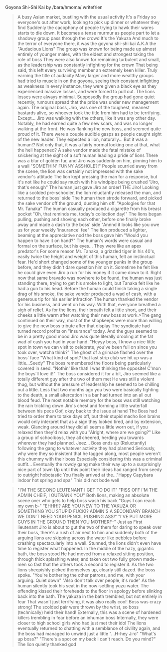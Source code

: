 Goyona Shi-Shi Kai by /bara/hmoma/ writefrien

>A busy Asian market, bustling with the usual activity
>It's a Friday so everyone's out after work, looking to pick up dinner or whatever they find
>Suddenly the cacophony of people trying to hawk their wares starts to die down.
>It becomes a tense murmur as people part to let a shadowy group pass through the crowd
>It's the Yakuza
>And much to the terror of everyone there, it was the goyona shi-shi kai
>A.K.A the "Audacious Lions"
>The group was known for being made up almost entirely of younger males, with the eldest and strongest taking the role of boss
>They were also known for remaining turbulent and small, as the leadership was constantly infighting for the crown
>That being said, this left every surviving member an extremely keen killer. Truly earning the title of audacity
>Many larger and more wealthy groups had tried to muscle in on the goyona, seeing their constant infighting as weakness
>In every instance, they were given a black eye as they experienced massive losses, and were forced to pull out. The lions losses were always minimal.
>Supposedly the group had gone quiet recently, rumours spread that the pride was under new management again.
>The original boss, Jiro, was one of the toughest, meanest bastards alive, so whoever took the title from him had to be terrifying.
>Except...
>Jiro was walking with the others, like it was any other day.
>Notably, he had earned quite a few new scars, and was no longer walking at the front.
>He was flanking the new boss, and seemed quite proud of it.
>There were a couple audible gasps as people caught sight of the new leader.
>They expected a lion, naturally...
>But it was a human!?
>Not only that, it was a fairly normal looking one at that, what the hell happened?
>A sake vendor made the fatal mistake of snickering at the sight of a soft human leading a pride of lions
>There was a blur of golden fur, and Jiro was suddenly on him, pinning him to a wall
>"SOMETHIN' FUNNY ASSHOLE?!"
>People scurried away from the scene, the lion was certainly not impressed with the sake vendor's attitude
>The lion kept pressing the man for a response, but it's not like he could say much with his windpipe being crushed
>"Jiro, that's enough"
>The human just gave Jiro an order!
>THE Jiro!
>Looking like a scolded pre-schooler, the lion reluctantly released the man, and returned to the boss' side
>The human then strode forward, and picked the sake vendor off the ground, dusting him off.
>"Apologies for that Mr. Tanaka"
>The human casually produced a cigarette from his breast pocket "Oh, that reminds me, today's collection day!"
>The lions began pulling, pushing and shoving each other, before one finally broke away and made a dash to the boss' side
>"Annnd it looks like you owe us for your weekly 'insurance' fee" The lion produced a lighter, beaming at the appreciative nod the boss gave him
>"Would you happen to have it on hand?" The human's words were casual and formal on the surface, but his eyes...
>They were like an apex predator's
>For some reason Mr. Tanaka, a grizzled tiger in his 40's, easily twice the height and weight of this human, felt an instinctual fear.
>He'd short changed some of the younger punks in the group before, and they didn't dare question him on it. Sometime he felt like he could give even Jiro a run for his money if it came down to it.
>Right now that same bravado was nowhere to be found, the human was just standing there, trying to get his smoke to light, but Tanaka felt like he had a gun to his head.
>Before the human could finish taking a single drag of his smoke, the sake vendor produced a wad of cash, with a generous tip for his earlier infraction
>The human thanked the vendor for his business, and went on his way.
>With that, everyone breathed a sigh of relief.
>As for the lions, their breath felt a little short, and their cheeks a little warm after watching their new boss at work.>The gang continued on their way, most of the shopkeeps were more than willing to give the new boss tribute after that display
>The syndicate had turned record profits on "insurance" today. And the guys seemed to be in a pretty good mood
>Jiro was quite literally drooling at the fat wad of cash you had in your hand.
>"Heyyy boss, I know a nice little spot in town we can visit to celebrate, you've been full on since you took over, watcha think?"
>The ghost of a grimace flashed over the boss' face "What kind of spot? that last strip club we hit up was a little...Seedy"
>The boss remembered the floors being particularly covered in seed.
>"Nothin' like that! I was thinking the opposite! C'mon the boys'll love it!"
>The boss considered it for a bit, Jiro seemed like a totally different guy after the two of them met
>He was still a violent thug, but without the pressure of leadership he seemed to be chilling out a little.
>Less that two months ago you two were basically fighting to the death, a small altercation in a bar had turned into an all out blood feud.
>The most notable memory for the boss was still watching the rain trickling down Jiro's chest and forming a little waterfall between his pecs
>Oof, okay back to the issue at hand
>The Boss had tried to order them to take days off, but their stupid macho lion brains would only interpret that as a sign they looked tired, and by extension, weak.
>Glancing around they did all seem a little worn out, if you relaxed then they'd relax with you
>"Alright, where are we going?"
>Like a group of schoolboys, they all cheered, herding you towards wherever they had planned.
>Jeez...
>Boss ends up (Reluctantly) following the gang to whatever activity they had planned
>Seriously, why were they so insistent that he tagged along, most people weren't this chummy with their boss
>Especially considering this was a criminal outfit...
>Eventually the rowdy gang make their way up to a surprisingly nice part of town
>Up until this point their ideas had ranged from seedy to outright hobotastic
>You finally arrived at the..."Happy Capybara indoor hot spring and spa"
>This did not bode well

>"I'M THE SECOND LEUTENANT I GET TO DO IT"
>"PISS OFF I'M THE ADMIN CHEIF, I OUTRANK YOU"
>Both lions, making an absolute scene over who gets to help boss wash his back
>"Guys I can reach my own b-"
>"EHHH!? ARE YOU NEW TO THE YAKUZA OR SOMETHING YOU STUPID FUCK!? ADMIN'S A SECONDARY BRANCH WE DON'T NEED YOUR PENCIL PUSHING ASS!"
>"I'VE PUT MORE GUYS IN THE GROUND THEN YOU MOTHERF-"
>Just as First lieutenant Jiro is about to gut the two of them for daring to speak over their boss, there's a rush of air next to him and suddenly both of the arguing lions are skipping across the water like pebbles before crashing spectacularly into a wall.
>Stunned, the lions didn't even have time to register what happened.
>In the middle of the hazy, gigantic bath, the boss stood
>He had moved from a relaxed sitting position, through thick splashing water, and taken out two fully grown made-men so fast that the others took a second to register it.
>As the two lions sheepishly picked themselves up, clearly still dazed. the boss spoke.
>"You're bothering the other patrons, and me, with your arguing. Quiet down"
>"Also don't talk over people, it's rude"
>As the human silently took his seat in the now-settling yuzu water. The offending kissed their foreheads to the floor in apology before slinking back into the bath.
>The yakuza in the bath trembled, but not entirely in fear
>That wasn't just terrifying, it was also really cool! Boss was crazy strong!
>The scolded pair were thrown by the wrist, so boss (technically) held their hand!
>Externally, this was a scene of hardened killers trembling in fear before an inhuman boss
>Internally, they were closer to high school girls who had just met their idol
>The lions eventually returned to chatting with a semblance of civility again, and the boss had managed to unwind just a little
>"...H-hey Jiro"
>"What's up boss?"
>"There's a spot on my back I can't reach. Do you mind?"
>The lion quietly thanked god

